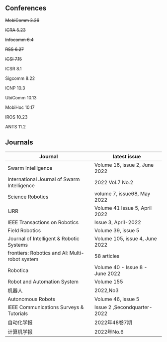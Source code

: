 ## Conferences
~~MobiComm	3.26~~

~~ICRA	5.23~~

~~Infocomm	6.4~~

~~RSS	6.27~~

~~ICSI	7.15~~

ICSR	8.1

Sigcomm	8.22

ICNP	10.3

UbiComm	10.13

MobiHoc	10.17

IROS	10.23

ANTS 11.2

## Journals
| Journal | latest issue |
| ------- | ------------ |
| Swarm Intelligence | Volume 16, issue 2, June 2022 |
| International Journal of Swarm Intelligence | 2022 Vol.7 No.2 |
| Science Robotics | volume 7, issue68, May 2022 |
| IJRR | Volume 41 Issue 5, April 2022 |
| IEEE Transactions on Robotics | Issue 3, April-2022 |
| Field Robotics | Volume 39, issue 5 |
| Journal of Intelligent & Robotic Systems | Volume 105, issue 4, June 2022 |
| frontiers: Robotics and AI: Multi-robot system | 58 articles |
| Robotica | Volume 40 - Issue 8 - June 2022 |
| Robot and Automation System | Volume 155 |
| 机器人 | 2022,No3 |
| Autonomous Robots | Volume 46, issue 5 |
| IEEE Communications Surveys & Tutorials | Issue 2 ,Secondquarter-2022 |
| 自动化学报 | 2022年48卷7期 |
| 计算机学报 | 2022年No.6 |

